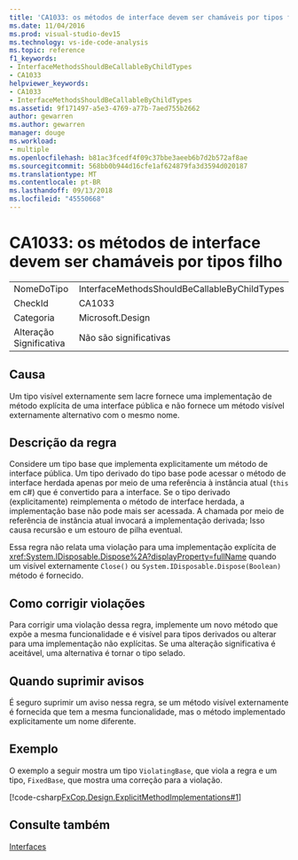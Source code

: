 ```yaml
---
title: 'CA1033: os métodos de interface devem ser chamáveis por tipos filho'
ms.date: 11/04/2016
ms.prod: visual-studio-dev15
ms.technology: vs-ide-code-analysis
ms.topic: reference
f1_keywords:
- InterfaceMethodsShouldBeCallableByChildTypes
- CA1033
helpviewer_keywords:
- CA1033
- InterfaceMethodsShouldBeCallableByChildTypes
ms.assetid: 9f171497-a5e3-4769-a77b-7aed755b2662
author: gewarren
ms.author: gewarren
manager: douge
ms.workload:
- multiple
ms.openlocfilehash: b81ac3fcedf4f09c37bbe3aeeb6b7d2b572af8ae
ms.sourcegitcommit: 568bb0b944d16cfe1af624879fa3d3594d020187
ms.translationtype: MT
ms.contentlocale: pt-BR
ms.lasthandoff: 09/13/2018
ms.locfileid: "45550668"
---
```

# <a name="ca1033-interface-methods-should-be-callable-by-child-types"></a>CA1033: os métodos de interface devem ser chamáveis por tipos filho
|||
|-|-|
|NomeDoTipo|InterfaceMethodsShouldBeCallableByChildTypes|
|CheckId|CA1033|
|Categoria|Microsoft.Design|
|Alteração Significativa|Não são significativas|

## <a name="cause"></a>Causa
 Um tipo visível externamente sem lacre fornece uma implementação de método explícita de uma interface pública e não fornece um método visível externamente alternativo com o mesmo nome.

## <a name="rule-description"></a>Descrição da regra
 Considere um tipo base que implementa explicitamente um método de interface pública. Um tipo derivado do tipo base pode acessar o método de interface herdada apenas por meio de uma referência à instância atual (`this` em c#) que é convertido para a interface. Se o tipo derivado (explicitamente) reimplementa o método de interface herdada, a implementação base não pode mais ser acessada. A chamada por meio de referência de instância atual invocará a implementação derivada; Isso causa recursão e um estouro de pilha eventual.

 Essa regra não relata uma violação para uma implementação explícita de <xref:System.IDisposable.Dispose%2A?displayProperty=fullName> quando um visível externamente `Close()` ou `System.IDisposable.Dispose(Boolean)` método é fornecido.

## <a name="how-to-fix-violations"></a>Como corrigir violações
 Para corrigir uma violação dessa regra, implemente um novo método que expõe a mesma funcionalidade e é visível para tipos derivados ou alterar para uma implementação não explícitas. Se uma alteração significativa é aceitável, uma alternativa é tornar o tipo selado.

## <a name="when-to-suppress-warnings"></a>Quando suprimir avisos
 É seguro suprimir um aviso nessa regra, se um método visível externamente é fornecida que tem a mesma funcionalidade, mas o método implementado explicitamente um nome diferente.

## <a name="example"></a>Exemplo
 O exemplo a seguir mostra um tipo `ViolatingBase`, que viola a regra e um tipo, `FixedBase`, que mostra uma correção para a violação.

 [!code-csharp[FxCop.Design.ExplicitMethodImplementations#1](../code-quality/codesnippet/CSharp/ca1033-interface-methods-should-be-callable-by-child-types_1.cs)]

## <a name="see-also"></a>Consulte também
 [Interfaces](/dotnet/csharp/programming-guide/interfaces/index)